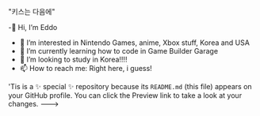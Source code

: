 "키스는 다음에"

-👋 Hi, I’m Eddo
- 👀 I’m interested in Nintendo Games, anime, Xbox stuff, Korea and USA
- 🌱 I’m currently learning how to code in Game Builder Garage
- 💞️ I’m looking to study in Korea!!!! 
- 📫 How to reach me: Right here, i guess!

'Tis is a ✨ special ✨ repository because its `README.md` (this file) appears on your GitHub profile.
You can click the Preview link to take a look at your changes.
--->

